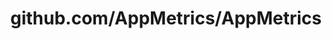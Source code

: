 ---
layout: post
title: github.com/AppMetrics/AppMetrics
categories: link
tags: [انگلیسی, برنامه‌نویسی]
---